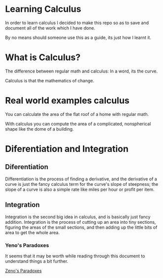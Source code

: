 # Learning Calculus

In order to learn calculus I decided to make this repo so as to save and document all of the work which I have done.

By no means should someone use this as a guide, its just how I learnt it.

# What is Calculus?

The difference between regular math and calculus: In a word, its the curve.

Calculus is that the mathematics of change.

# Real world examples calculus

You can calculate the area of the flat roof of a home with regular math.

With calculus you can compute the area of a complicated, nonspherical shape like the dome of a building.

# Diferentiation and Integration

## Diferentiation

Differentiation is the process of finding a derivative, and the derivative of a curve is just the fancy calculus term for the curve's slope of steepness; the slope of a curve is also a simple rate like miles per hour or profit per item.

## Integration

Integration is the second big idea in calculus, and is basically just fancy addition. Integration is the process of cutting up an area into tiny sections, figuring the areas of the small sections, and then adding up the little bits of area to get the whole area.

### Yeno's Paradoxes

It seems that it may be worth while reading through this document to understand things a bit further.

[Zeno's Paradoxes](https://plato.stanford.edu/entries/paradox-zeno/#ParPlu)